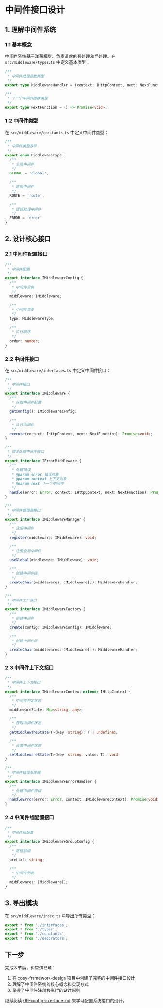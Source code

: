 # 中间件接口设计

## 1. 理解中间件系统

### 1.1 基本概念

中间件系统基于洋葱模型，负责请求的预处理和后处理。在 `src/middleware/types.ts` 中定义基本类型：

```typescript
/**
 * 中间件处理函数类型
 */
export type MiddlewareHandler = (context: IHttpContext, next: NextFunction) => Promise<void>;

/**
 * 下一个中间件函数类型
 */
export type NextFunction = () => Promise<void>;
```

### 1.2 中间件类型

在 `src/middleware/constants.ts` 中定义中间件类型：

```typescript
/**
 * 中间件类型枚举
 */
export enum MiddlewareType {
  /**
   * 全局中间件
   */
  GLOBAL = 'global',

  /**
   * 路由中间件
   */
  ROUTE = 'route',

  /**
   * 错误处理中间件
   */
  ERROR = 'error'
}
```

## 2. 设计核心接口

### 2.1 中间件配置接口

```typescript
/**
 * 中间件配置
 */
export interface IMiddlewareConfig {
  /**
   * 中间件实例
   */
  middleware: IMiddleware;

  /**
   * 中间件类型
   */
  type: MiddlewareType;

  /**
   * 执行顺序
   */
  order: number;
}
```

### 2.2 中间件接口

在 `src/middleware/interfaces.ts` 中定义中间件接口：

```typescript
/**
 * 中间件接口
 */
export interface IMiddleware {
  /**
   * 获取中间件配置
   */
  getConfig(): IMiddlewareConfig;

  /**
   * 执行中间件
   */
  execute(context: IHttpContext, next: NextFunction): Promise<void>;
}

/**
 * 错误处理中间件接口
 */
export interface IErrorMiddleware {
  /**
   * 处理错误
   * @param error 错误对象
   * @param context 上下文对象
   * @param next 下一个中间件
   */
  handle(error: Error, context: IHttpContext, next: NextFunction): Promise<void>;
}

/**
 * 中间件管理器接口
 */
export interface IMiddlewareManager {
  /**
   * 注册中间件
   */
  register(middleware: IMiddleware): void;

  /**
   * 注册全局中间件
   */
  useGlobal(middleware: IMiddleware): void;

  /**
   * 创建中间件链
   */
  createChain(middlewares: IMiddleware[]): MiddlewareHandler;
}

/**
 * 中间件工厂接口
 */
export interface IMiddlewareFactory {
  /**
   * 创建中间件
   */
  create(config: IMiddlewareConfig): IMiddleware;

  /**
   * 创建中间件链
   */
  createChain(middlewares: IMiddleware[]): MiddlewareHandler;
}
```

### 2.3 中间件上下文接口

```typescript
/**
 * 中间件上下文接口
 */
export interface IMiddlewareContext extends IHttpContext {
  /**
   * 中间件特定状态
   */
  middlewareState: Map<string, any>;

  /**
   * 获取中间件状态
   */
  getMiddlewareState<T>(key: string): T | undefined;

  /**
   * 设置中间件状态
   */
  setMiddlewareState<T>(key: string, value: T): void;
}

/**
 * 中间件错误处理器
 */
export interface IMiddlewareErrorHandler {
  /**
   * 处理中间件错误
   */
  handleError(error: Error, context: IMiddlewareContext): Promise<void>;
}
```

### 2.4 中间件组配置接口

```typescript
/**
 * 中间件组配置
 */
export interface IMiddlewareGroupConfig {
  /**
   * 路径前缀
   */
  prefix?: string;

  /**
   * 中间件列表
   */
  middlewares: IMiddleware[];
}
```

## 3. 导出模块

在 `src/middleware/index.ts` 中导出所有类型：

```typescript
export * from './interfaces';
export * from './types';
export * from './constants';
export * from './decorators';
```

## 下一步

完成本节后，你应该已经：
1. 在 cosy-framework-design 项目中创建了完整的中间件接口设计
2. 理解了中间件系统的核心概念和实现方式
3. 掌握了中间件注册和执行的设计原则

继续阅读 [09-config-interface.md](./09-config-interface.md) 来学习配置系统接口的设计。 
